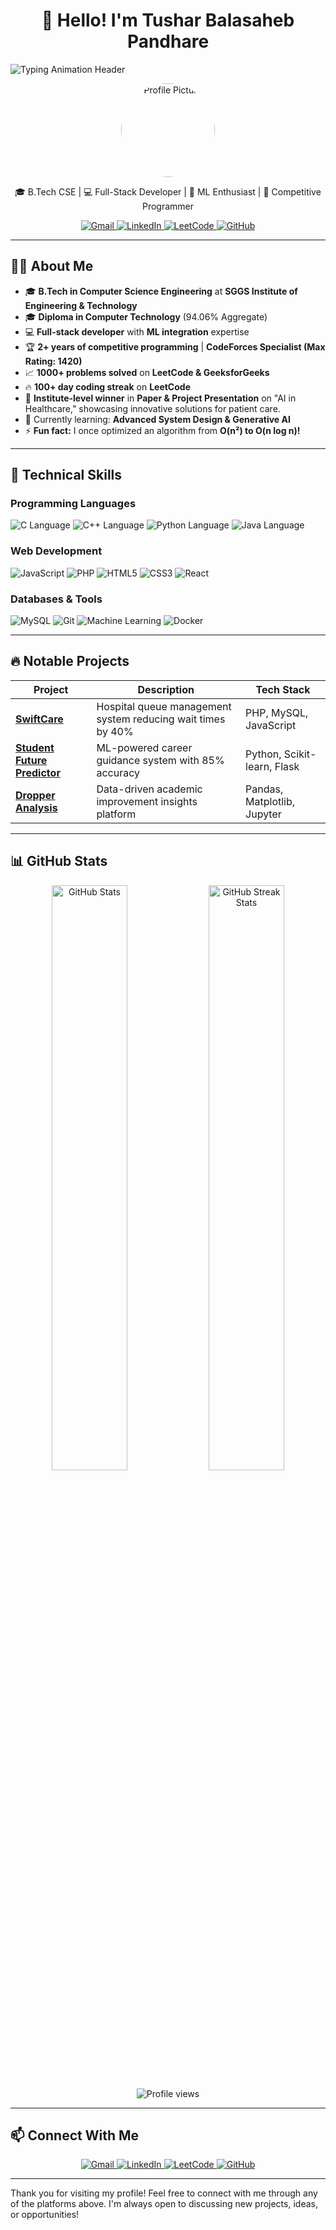 <p align="center">
  <h1 align="center">
  👋 Hello! I'm Tushar Balasaheb Pandhare
  </h1>
</p>

![Typing Animation Header](https://readme-typing-svg.herokuapp.com?font=Poppins&size=35&duration=3000&pause=1000&color=4A90E2&center=true&vCenter=true&width=950&lines=🚀+Full-Stack+Developer+%7C+ML+Enthusiast;🏆+Competitive+Programmer+%7C+CF+Specialist;🔥+MERN+Stack+%7C+Next.js+%7C+Vite;💻+C+%7C+C++%7C+Python+%7C+JavaScript+%7C+PHP;📊+MySQL+%7C+MongoDB+%7C+PostgreSQL;🛠️+Git+%7C+Docker+%7C+Firebase+%7C+Linux;🌱+AI+%7C+Cloud+%7C+System+Design;⚡+1000%2B+DSA+Problems+Solved;🎓+Diploma+Aggregate:+94.06%+%7C+B.Tech+CSE+@+SGGS;💡+Always+Exploring+New+Tech!)

<p align="center">
  <img src="https://your-image-url-here.jpg" alt="Profile Picture" width="150" height="150" style="border-radius: 50%;"> 
</p>

<p align="center">
  🎓 B.Tech CSE | 💻 Full-Stack Developer | 🤖 ML Enthusiast | 🚀 Competitive Programmer
</p>

<p align="center">
  <a href="mailto:tusharpandharetp@gmail.com">
    <img src="https://img.shields.io/badge/Gmail-D14836?style=for-the-badge&logo=gmail&logoColor=white" alt="Gmail"/>
  </a>
  <a href="https://www.linkedin.com/in/tushar-pandhare/">
    <img src="https://img.shields.io/badge/LinkedIn-0077B5?style=for-the-badge&logo=linkedin&logoColor=white" alt="LinkedIn"/>
  </a>
  <a href="https://leetcode.com/tushar-pandhare/">
    <img src="https://img.shields.io/badge/-LeetCode-FFA116?style=for-the-badge&logo=LeetCode&logoColor=black" alt="LeetCode"/>
  </a>
  <a href="https://github.com/tushar-pandhare">
    <img src="https://img.shields.io/badge/GitHub-100000?style=for-the-badge&logo=github&logoColor=white" alt="GitHub"/>
  </a>
</p>

---

## 🧑‍💻 About Me

- 🎓 **B.Tech in Computer Science Engineering** at **SGGS Institute of Engineering & Technology** 
- 🎓 **Diploma in Computer Technology** (94.06% Aggregate) 
- 💻 **Full-stack developer** with **ML integration** expertise 
- 🏆 **2+ years of competitive programming** | **CodeForces Specialist (Max Rating: 1420)** 
- 📈 **1000+ problems solved** on **LeetCode & GeeksforGeeks** 
- 🔥 **100+ day coding streak** on **LeetCode** 
- 🏅 **Institute-level winner** in **Paper & Project Presentation** on "AI in Healthcare," showcasing innovative solutions for patient care.
- 🌱 Currently learning: **Advanced System Design & Generative AI** 
- ⚡ **Fun fact:** I once optimized an algorithm from **O(n²) to O(n log n)!** 

---

## 🚀 Technical Skills

### Programming Languages
<p>
  <img src="https://img.shields.io/badge/C-00599C?style=flat&logo=c&logoColor=white" alt="C Language"/>
  <img src="https://img.shields.io/badge/C++-00599C?style=flat&logo=c%2B%2B&logoColor=white" alt="C++ Language"/>
  <img src="https://img.shields.io/badge/Python-3776AB?style=flat&logo=python&logoColor=white" alt="Python Language"/>
  <img src="https://img.shields.io/badge/Java-007396?style=flat&logo=java&logoColor=white" alt="Java Language"/>
</p>

### Web Development
<p>
  <img src="https://img.shields.io/badge/JavaScript-F7DF1E?style=flat&logo=javascript&logoColor=black" alt="JavaScript"/>
  <img src="https://img.shields.io/badge/PHP-777BB4?style=flat&logo=php&logoColor=white" alt="PHP"/>
  <img src="https://img.shields.io/badge/HTML5-E34F26?style=flat&logo=html5&logoColor=white" alt="HTML5"/>
  <img src="https://img.shields.io/badge/CSS3-1572B6?style=flat&logo=css3&logoColor=white" alt="CSS3"/>
  <img src="https://img.shields.io/badge/React-20232A?style=flat&logo=react&logoColor=61DAFB" alt="React"/> 
</p>

### Databases & Tools
<p>
  <img src="https://img.shields.io/badge/MySQL-4479A1?style=flat&logo=mysql&logoColor=white" alt="MySQL"/>
  <img src="https://img.shields.io/badge/Git-F05032?style=flat&logo=git&logoColor=white" alt="Git"/>
  <img src="https://img.shields.io/badge/Machine%20Learning-FF6F00?style=flat&logo=scikit-learn&logoColor=white" alt="Machine Learning"/>
  <img src="https://img.shields.io/badge/Docker-2CA5E0?style=flat&logo=docker&logoColor=white" alt="Docker"/>
</p>

---

## 🔥 Notable Projects

| Project | Description | Tech Stack |
|---|---|---|
| **[SwiftCare](https://github.com/tushar-pandhare/SwiftCare)** | Hospital queue management system reducing wait times by 40% | PHP, MySQL, JavaScript |
| **[Student Future Predictor](https://github.com/tushar-pandhare/Student-Future-Predictor)** | ML-powered career guidance system with 85% accuracy | Python, Scikit-learn, Flask |
| **[Dropper Analysis](https://github.com/tushar-pandhare/Analysis-for-Dropper-Students)** | Data-driven academic improvement insights platform | Pandas, Matplotlib, Jupyter |

---

## 📊 GitHub Stats 
<p align="center">
  <img src="https://github-readme-stats.vercel.app/api?username=tushar-pandhare&show_icons=true&theme=radical" width="49%" alt="GitHub Stats"/>
  <img src="https://github-readme-streak-stats.herokuapp.com/?user=tushar-pandhare&theme=radical" width="49%" alt="GitHub Streak Stats"/>
</p>

<p align="center">
  <img src="https://komarev.com/ghpvc/?username=tushar-pandhare&color=blueviolet" alt="Profile views" />
</p>

---

## 📫 Connect With Me 
<p align="center">
  <a href="mailto:tusharpandharetp@gmail.com">
    <img src="https://img.shields.io/badge/Gmail-D14836?style=for-the-badge&logo=gmail&logoColor=white" alt="Gmail"/>
  </a>
  <a href="https://www.linkedin.com/in/tushar-pandhare/">
    <img src="https://img.shields.io/badge/LinkedIn-0077B5?style=for-the-badge&logo=linkedin&logoColor=white" alt="LinkedIn"/>
  </a>
  <a href="https://leetcode.com/tushar-pandhare/">
    <img src="https://img.shields.io/badge/-LeetCode-FFA116?style=for-the-badge&logo=LeetCode&logoColor=black" alt="LeetCode"/>
  </a>
  <a href="https://github.com/tushar-pandhare">
        <img src="https://img.shields.io/badge/GitHub-100000?style=for-the-badge&logo=github&logoColor=white" alt="GitHub"/>
  </a>
</p>

---

Thank you for visiting my profile! Feel free to connect with me through any of the platforms above. I'm always open to discussing new projects, ideas, or opportunities!
